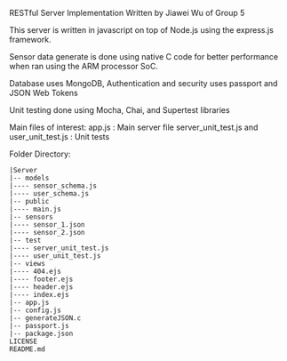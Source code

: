 RESTful Server Implementation
Written by Jiawei Wu of Group 5 

This server is written in javascript on top of Node.js
using the express.js framework.

Sensor data generate is done using native C code 
for better performance when ran using the 
ARM processor SoC. 

Database uses MongoDB, Authentication and security uses passport and 
JSON Web Tokens

Unit testing done using Mocha, Chai, and Supertest libraries

Main files of interest:
app.js : Main server file
server_unit_test.js and user_unit_test.js : Unit tests

Folder Directory:
```
|Server
|-- models
|---- sensor_schema.js
|---- user_schema.js
|-- public
|---- main.js
|-- sensors
|---- sensor_1.json
|---- sensor_2.json
|-- test
|---- server_unit_test.js
|---- user_unit_test.js
|-- views
|---- 404.ejs
|---- footer.ejs
|---- header.ejs
|---- index.ejs
|-- app.js
|-- config.js
|-- generateJSON.c
|-- passport.js
|-- package.json
LICENSE
README.md
```
